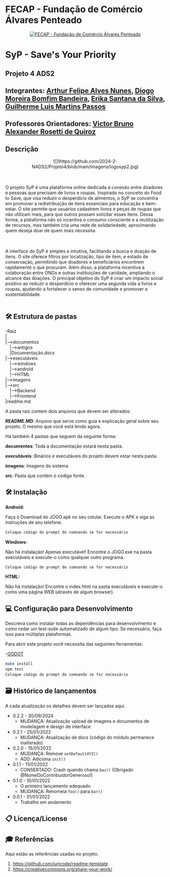 # FECAP - Fundação de Comércio Álvares Penteado

<p align="center">
<a href= "https://www.fecap.br/"><img src="https://encrypted-tbn0.gstatic.com/images?q=tbn:ANd9GcRhZPrRa89Kma0ZZogxm0pi-tCn_TLKeHGVxywp-LXAFGR3B1DPouAJYHgKZGV0XTEf4AE&usqp=CAU" alt="FECAP - Fundação de Comércio Álvares Penteado" border="0"></a>
</p>

# SyP - Save's Your Priority

## Projeto 4 ADS2

## Integrantes: <a href="https://www.linkedin.com/in/artur-alves-3341a8226/">Arthur Felipe Alves Nunes</a>, <a href="https://www.linkedin.com/in/diogo-moreira-bomfim-bandeira-a83449227/">Diogo Moreira Bomfim Bandeira</a>, <a href="https://www.linkedin.com/in/erika-santana-da-silva-88744721b/">Erika Santana da Silva</a>, <a href="https://www.linkedin.com/in/guilherme-luis-martins-passos-6a1b78167/">Guilherme Luis Martins Passos</a>

## Professores Orientadores: <a href="https://www.linkedin.com/in/victorbarq/">Victor Bruno Alexander Rosetti de Quiroz</a>

## Descrição

<p align="center">
![](https://github.com/2024-2-NADS2/Projeto4/blob/main/imagens/logosyp2.jpg)




<br><br>
O projeto SyP é uma plataforma online dedicada à conexão entre doadores e pessoas que precisam de livros e roupas. Inspirado no conceito do Food to Save, que visa reduzir o desperdício de alimentos, o SyP se concentra em promover a redistribuição de itens essenciais para educação e bem-estar. O site permite que usuários cadastrem livros e peças de roupas que não utilizam mais, para que outros possam solicitar esses itens. Dessa forma, a plataforma não só incentiva o consumo consciente e a reutilização de recursos, mas também cria uma rede de solidariedade, aproximando quem deseja doar de quem mais necessita.

<br><br>
A interface do SyP é simples e intuitiva, facilitando a busca e doação de itens. O site oferece filtros por localização, tipo de item, e estado de conservação, permitindo que doadores e beneficiários encontrem rapidamente o que procuram. Além disso, a plataforma incentiva a colaboração entre ONGs e outras instituições de caridade, ampliando o alcance das doações. O principal objetivo do SyP é criar um impacto social positivo ao reduzir o desperdício e oferecer uma segunda vida a livros e roupas, ajudando a fortalecer o senso de comunidade e promover a sustentabilidade.
<br><br>

## 🛠 Estrutura de pastas

-Raiz<br>
|<br>
|-->documentos<br>
  &emsp;|-->antigos<br>
  &emsp;|Documentação.docx<br>
|-->executáveis<br>
  &emsp;|-->windows<br>
  &emsp;|-->android<br>
  &emsp;|-->HTML<br>
|-->imagens<br>
|-->src<br>
  &emsp;|-->Backend<br>
  &emsp;|-->Frontend<br>
|readme.md<br>

A pasta raiz contem dois arquivos que devem ser alterados:

<b>README.MD</b>: Arquivo que serve como guia e explicação geral sobre seu projeto. O mesmo que você está lendo agora.

Há também 4 pastas que seguem da seguinte forma:

<b>documentos</b>: Toda a documentação estará nesta pasta.

<b>executáveis</b>: Binários e executáveis do projeto devem estar nesta pasta.

<b>imagens</b>: Imagens do sistema

<b>src</b>: Pasta que contém o código fonte.

## 🛠 Instalação

<b>Android:</b>

Faça o Download do JOGO.apk no seu celular.
Execute o APK e siga as instruções de seu telefone.

```sh
Coloque código do prompt de comnando se for necessário
```

<b>Windows:</b>

Não há instalação! Apenas executável!
Encontre o JOGO.exe na pasta executáveis e execute-o como qualquer outro programa.

```sh
Coloque código do prompt de comnando se for necessário
```

<b>HTML:</b>

Não há instalação!
Encontre o index.html na pasta executáveis e execute-o como uma página WEB (através de algum browser).

## 💻 Configuração para Desenvolvimento

Descreva como instalar todas as dependências para desenvolvimento e como rodar um test-suite automatizado de algum tipo. Se necessário, faça isso para múltiplas plataformas.

Para abrir este projeto você necessita das seguintes ferramentas:

-<a href="https://godotengine.org/download">GODOT</a>

```sh
make install
npm test
Coloque código do prompt de comnando se for necessário
```

## 🗃 Histórico de lançamentos

A cada atualização os detalhes devem ser lançados aqui.
* 0.2.2 - 30/09/2024
    * MUDANÇA: Atualização upload de imagens e documentos de modelagem e design de interface
* 0.2.1 - 25/01/2022
    * MUDANÇA: Atualização de docs (código do módulo permanece inalterado)
* 0.2.0 - 15/01/2022
    * MUDANÇA: Remove `setDefaultXYZ()`
    * ADD: Adiciona `init()`
* 0.1.1 - 11/01/2022
    * CONSERTADO: Crash quando chama `baz()` (Obrigado @NomeDoContribuidorGeneroso!)
* 0.1.0 - 10/01/2022
    * O primeiro lançamento adequado
    * MUDANÇA: Renomeia `foo()` para `bar()`
* 0.0.1 - 01/01/2022
    * Trabalho em andamento

## 📋 Licença/License


## 🎓 Referências

Aqui estão as referências usadas no projeto.

1. <https://github.com/iuricode/readme-template>
2. <https://creativecommons.org/share-your-work/>

